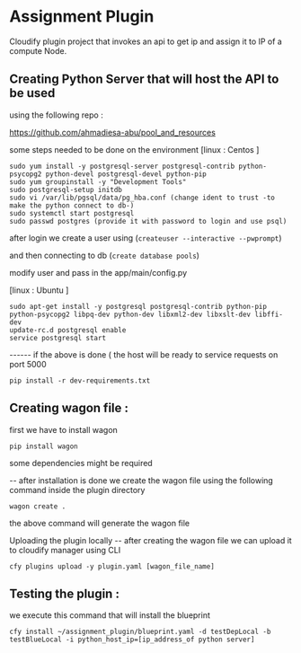 Assignment Plugin
========================

Cloudify plugin project that invokes an api to get ip and assign it to IP of a compute Node.


Creating Python Server that will host the API to be used
-----------------------------
using the following repo :

https://github.com/ahmadiesa-abu/pool_and_resources

some steps needed to be done on the environment
[linux : Centos ]
```
sudo yum install -y postgresql-server postgresql-contrib python-psycopg2 python-devel postgresql-devel python-pip
sudo yum groupinstall -y "Development Tools"
sudo postgresql-setup initdb
sudo vi /var/lib/pgsql/data/pg_hba.conf (change ident to trust -to make the python connect to db-)
sudo systemctl start postgresql
sudo passwd postgres (provide it with password to login and use psql)
```
after login we create a user using (```createuser --interactive --pwprompt```)

and then connecting to db (```create database pools```)

modify user and pass in the app/main/config.py


[linux : Ubuntu ]
```
sudo apt-get install -y postgresql postgresql-contrib python-pip python-psycopg2 libpq-dev python-dev libxml2-dev libxslt-dev libffi-dev
update-rc.d postgresql enable
service postgresql start
```

------ if the above is done ( the host will be ready to service requests on port 5000


```
pip install -r dev-requirements.txt
```

Creating wagon file :
-----------------------------
first we have to install wagon

```
pip install wagon
```
some dependencies might be required

-- after installation is done we create the wagon file using the following command inside the plugin directory
```
wagon create .
```
the above command will generate the wagon file

Uploading the plugin locally
-- after creating the wagon file we can upload it to cloudify manager using CLI
```
cfy plugins upload -y plugin.yaml [wagon_file_name]
```

Testing the plugin :
-----------------------------
we execute this command that will install the blueprint 
```
cfy install ~/assignment_plugin/blueprint.yaml -d testDepLocal -b testBlueLocal -i python_host_ip=[ip_address_of python server]
```
